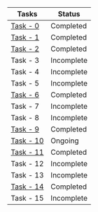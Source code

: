 | Tasks                                                                           | Status    |
|---------------------------------------------------------------------------------|-----------|
| [Task - 0](https://github.com/PranavKrishnan007/amfoss-tasks/tree/main/task-0)  | Completed |
| [Task - 1](https://github.com/PranavKrishnan007/amfoss-tasks/tree/main/task-1)  | Completed |
| [Task - 2](https://github.com/PranavKrishnan007/amfoss-tasks/tree/main/task-2)  | Completed |
| Task - 3                                                                        | Incomplete|
| Task - 4                                            				  | Incomplete|
| Task - 5                                                                        | Incomplete|
| [Task - 6](https://github.com/PranavKrishnan007/amfoss-tasks/tree/main/task-6)  | Completed |
| Task - 7                                                                        | Incomplete|
| Task - 8                                                                        | Incomplete|
| [Task - 9](https://github.com/PranavKrishnan007/amfoss-tasks/tree/main/task-9)  | Completed |
| [Task - 10](https://github.com/PranavKrishnan007/amfoss-tasks/tree/main/task-10)| Ongoing   |
| [Task - 11](https://github.com/PranavKrishnan007/amfoss-tasks/tree/main/task-11)| Completed |
| Task - 12                                                                       | Incomplete|
| Task - 13 | Incomplete |
| [Task - 14](https://github.com/PranavKrishnan007/amfoss-tasks/tree/main/task-14)| Completed |
| Task - 15 | Incomplete |
